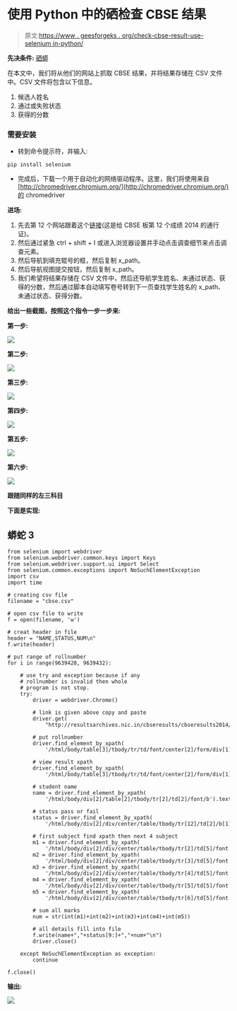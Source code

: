 # 使用 Python 中的硒检查 CBSE 结果

> 原文:[https://www . geesforgeks . org/check-cbse-result-use-selenium in-python/](https://www.geeksforgeeks.org/check-cbse-result-using-selenium-in-python/)

**先决条件:** [硒蟒](https://www.geeksforgeeks.org/selenium-python-tutorial/)

在本文中，我们将从他们的网站上抓取 CBSE 结果，并将结果存储在 CSV 文件中。CSV 文件将包含以下信息。

1.  候选人姓名
2.  通过或失败状态
3.  获得的分数

### 需要安装

*   转到命令提示符，并输入:

```
pip install selenium
```

*   完成后，下载一个用于自动化的网络驱动程序。这里，我们将使用来自[http://chromedriver.chromium.org/](http://chromedriver.chromium.org/)的 chromedriver

**进场:**

1.  先去第 12 个网站跟着这个[链接](http://resultsarchives.nic.in/cbseresults/cbseresults2014/class12/cbse122014_total.htm)(这是给 CBSE 板第 12 个成绩 2014 的通行证)。
2.  然后通过紧急 ctrl + shift + I 或进入浏览器设置并手动点击调查细节来点击调查元素。
3.  然后导航到填充辊号的框，然后复制 x_path。
4.  然后导航视图提交按钮，然后复制 x_path。
5.  我们希望将结果存储在 CSV 文件中，然后还导航学生姓名、未通过状态、获得的分数，然后通过脚本自动填写卷号转到下一页查找学生姓名的 x_path、未通过状态、获得分数。

**给出一些截图，按照这个指令一步一步来:**

**第一步:**

![](img/87db658cfbe6d04b3dfa8d97dd5dd60c.png)

**第二步:**

![](img/7d208131582157669a777183b70c388f.png)

**第三步:**

![](img/7e276897707460c0f0ea9ef56ed7a927.png)

**第四步:**

![](img/2a18e2cd1d2c1c3ed7f91a4ffd5e1074.png)

**第五步:**

![](img/081f26a4eeb04839e927bbcd14f0b852.png)

**第六步:**

![](img/6f4a022aca6825b3f6245a6b7199114f.png)

**跟随同样的左三科目**

**下面是实现:**

## 蟒蛇 3

```
from selenium import webdriver
from selenium.webdriver.common.keys import Keys
from selenium.webdriver.support.ui import Select
from selenium.common.exceptions import NoSuchElementException
import csv
import time

# creating csv file
filename = "cbse.csv"

# open csv file to write
f = open(filename, 'w')

# creat header in file
header = "NAME,STATUS,NUM\n"
f.write(header)

# put range of rollnumber
for i in range(9639428, 9639432):

    # use try and exception because if any
    # rollnumber is invalid then whole
    # program is not stop.
    try:
        driver = webdriver.Chrome()

        # link is given above copy and paste
        driver.get(
            "http://resultsarchives.nic.in/cbseresults/cbseresults2014/class12/cbse122014_total.htm")

        # put rollnumber
        driver.find_element_by_xpath(
            '/html/body/table[3]/tbody/tr/td/font/center[2]/form/div[1]/center/p/input[1]').send_keys(i)

        # view result xpath
        driver.find_element_by_xpath(
            '/html/body/table[3]/tbody/tr/td/font/center[2]/form/div[1]/center/p/input[2]').click()

        # student name
        name = driver.find_element_by_xpath(
            '/html/body/div[2]/table[2]/tbody/tr[2]/td[2]/font/b').text

        # status pass or fail
        status = driver.find_element_by_xpath(
            '/html/body/div[2]/div/center/table/tbody/tr[12]/td[2]/b[1]/font').text

        # first subject find xpath then next 4 subject
        m1 = driver.find_element_by_xpath(
            '/html/body/div[2]/div/center/table/tbody/tr[2]/td[5]/font').text
        m2 = driver.find_element_by_xpath(
            '/html/body/div[2]/div/center/table/tbody/tr[3]/td[5]/font').text
        m3 = driver.find_element_by_xpath(
            '/html/body/div[2]/div/center/table/tbody/tr[4]/td[5]/font').text
        m4 = driver.find_element_by_xpath(
            '/html/body/div[2]/div/center/table/tbody/tr[5]/td[5]/font').text
        m5 = driver.find_element_by_xpath(
            '/html/body/div[2]/div/center/table/tbody/tr[6]/td[5]/font').text

        # sum all marks
        num = str(int(m1)+int(m2)+int(m3)+int(m4)+int(m5))

        # all details fill into file
        f.write(name+","+status[9:]+","+num+"\n")
        driver.close()

    except NoSuchElementException as exception:
        continue

f.close()
```

**输出:**

![](img/c0fde3b4cd36bb674e7577bc0d3810d5.png)